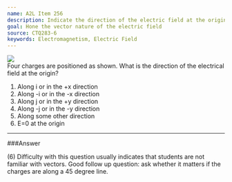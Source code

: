 ```yaml
---
name: A2L Item 256
description: Indicate the direction of the electric field at the origin due to 4 charges.
goal: Hone the vector nature of the electric field
source: CTQ283-6
keywords: Electromagnetism, Electric Field
---
```


<div class="img-right"><img
src="/files/Item256_fig1.gif" /></div>Four charges are positioned as
shown.  What is the direction of the electrical field at the origin?

1. Along i or in the +x direction
2. Along -i or in the -x direction
3. Along j or in the +y direction
4. Along -j or in the -y direction
5. Along some other direction
6. E=0 at the origin



<hr/>

###Answer

(6) Difficulty with this question usually indicates that students are
not familiar with vectors. Good follow up question: ask whether it
matters if the charges are along a 45 degree line.
